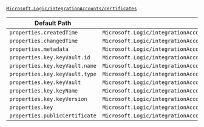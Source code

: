 [`Microsoft.Logic/integrationAccounts/certificates`](https://docs.microsoft.com/en-us/azure/templates/microsoft.logic/integrationaccounts/certificates)

| Default Path | Alias |
|---|---|
| `properties.createdTime` | `Microsoft.Logic/integrationAccounts/certificates/createdTime` |
| `properties.changedTime` | `Microsoft.Logic/integrationAccounts/certificates/changedTime` |
| `properties.metadata` | `Microsoft.Logic/integrationAccounts/certificates/metadata` |
| `properties.key.keyVault.id` | `Microsoft.Logic/integrationAccounts/certificates/key.keyVault.id` |
| `properties.key.keyVault.name` | `Microsoft.Logic/integrationAccounts/certificates/key.keyVault.name` |
| `properties.key.keyVault.type` | `Microsoft.Logic/integrationAccounts/certificates/key.keyVault.type` |
| `properties.key.keyVault` | `Microsoft.Logic/integrationAccounts/certificates/key.keyVault` |
| `properties.key.keyName` | `Microsoft.Logic/integrationAccounts/certificates/key.keyName` |
| `properties.key.keyVersion` | `Microsoft.Logic/integrationAccounts/certificates/key.keyVersion` |
| `properties.key` | `Microsoft.Logic/integrationAccounts/certificates/key` |
| `properties.publicCertificate` | `Microsoft.Logic/integrationAccounts/certificates/publicCertificate` |

